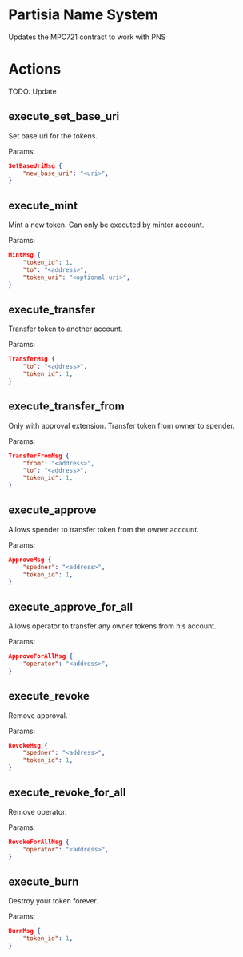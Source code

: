# Partisia Name System

Updates the MPC721 contract to work with PNS

# Actions
TODO: Update

## execute_set_base_uri

Set base uri for the tokens.

Params:

```json
SetBaseUriMsg {
    "new_base_uri": "<uri>",
}
```

## execute_mint

Mint a new token. Can only be executed by minter account.

Params:

```json
MintMsg {
    "token_id": 1,
    "to": "<address>",
    "token_uri": "<optional uri>",
}
```

## execute_transfer

Transfer token to another account.

Params:

```json
TransferMsg {
    "to": "<address>",
    "token_id": 1,
}
```

## execute_transfer_from

Only with approval extension. Transfer token from owner to spender.

Params:

```json
TransferFromMsg {
    "from": "<address>",
    "to": "<address>",
    "token_id": 1,
}
```

## execute_approve

Allows spender to transfer token from the owner account.

Params:

```json
ApproveMsg {
    "spedner": "<address>",
    "token_id": 1,
}
```

## execute_approve_for_all

Allows operator to transfer any owner tokens from his account.

Params:

```json
ApproveForAllMsg {
    "operator": "<address>",
}
```

## execute_revoke

Remove approval.

Params:

```json
RevokeMsg {
    "spedner": "<address>",
    "token_id": 1,
}
```

## execute_revoke_for_all

Remove operator.

Params:

```json
RevokeForAllMsg {
    "operator": "<address>",
}
```

## execute_burn

Destroy your token forever.

Params:

```json
BurnMsg {
    "token_id": 1,
}
```
